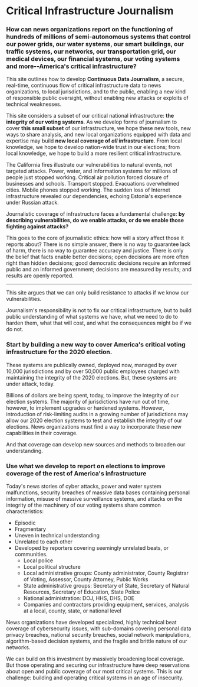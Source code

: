 # Critical Infrastructure Journalism

### How can news organizations report on the functioning of hundreds of millions of semi-autonomous systems that control our power grids, our water systems, our smart buildings, our traffic systems, our networks, our transportation grid, our medical devices, our financial systems, our voting systems and more--America's critical infrastructure?


This site outlines how to develop  **Continuous Data Journalism**,  a secure, real-time, continuous flow of critical infrastructure data to news organizations, to local jurisdictions, and to the public, enabling a new kind of responsible public oversight, without enabling new attacks or exploits of technical weaknesses.



This site considers a subset of our critical national infrastructure: **the integrity of our voting systems**.  As we develop forms of journalism to cover **this small subset** of our infrastructure, we hope these new tools, new ways to share analysis, and new local organizations equipped with data and expertise may build **new local coverage of _all_ infrastructure**. From local knowledge, we hope to develop nation-wide trust in our elections; from local knowledge, we hope to build a more resilient critical infrastructure.

The California fires illustrate our vulnerabilities to natural events, not targeted attacks. Power, water, and information systems for millions of people just stopped working. Critical air pollution forced closure of businesses and schools. Transport stopped. Evacuations overwhelmed cities. Mobile phones stopped working. The sudden loss of Internet infrastructure revealed our dependencies, echoing Estonia's experience under Russian attack.

Journalistic coverage of infrastructure faces a fundamental challenge: **by describing vulnerabilities, do we enable attacks, or do we enable those fighting against attacks?**

This goes to the core of journalistic ethics: how will a story affect those it reports about?  There is no simple answer, there is no way to guarantee lack of harm, there is no way to guarantee accuracy and justice.  There is only the belief that facts enable better decisions; open decisions are more often right than hidden decisions; good democratic decisions require an informed public and an informed government; decisions are measured by results; and results are openly reported.


<hr>


This site argues that we can only build resistance to attacks if we know our vulnerabilities.

Journalism's responsibility is not to fix our critical infrastructure, but to build public understanding of what systems we have, what we need to do to harden them, what that will cost, and what the consequences might be if we do not.


### Start by building a new way to cover America's critical voting infrastructure for the 2020 election.

These systems are publically owned, deployed now, managed by over 10,000 jurisdictions and by over 50,000 public employees charged with maintaining the integrity of the 2020 elections. But, these systems are under attack, today.

Billions of dollars are being spent, today, to improve the integrity of our election systems. The majority of jurisdictions have run out of time, however, to implement upgrades or hardened systems. However, introduction of risk-limiting audits in a growing number of jurisdictions may allow our 2020 election systems to test and establish the integrity of our elections. News organizations must find a way to incorporate these new capabilities in their coverage.

And that coverage can develop new sources and methods to broaden our understanding.

### Use what we develop to report on elections to improve coverage of the rest of America's infrastructure

Today's news stories of cyber attacks, power and water system malfunctions, security breaches of massive data bases containing personal information, misuse of massive surveillance systems, and attacks on the integrity of the machinery of our voting systems share common characteristics:

- Episodic
- Fragmentary
- Uneven in technical understanding
- Unrelated to each other
- Developed by reporters covering seemingly unrelated beats, or communities.
  - Local police
  - Local political structure
  - Local administrative groups: County administrator, County Registrar of Voting, Assessor, County Attorney, Public Works
  - State administrative groups: Secretary of State, Secretary of Natural Resources, Secretary of Education, State Police
  - National administration: DOJ, HHS, DHS, DOE
  - Companies and contractors providing equipment, services, analysis at a local, county, state, or national level

News organizations have developed specialized, highly technical beat coverage of cybersecurity issues, with sub-domains covering personal data privacy breaches, national security breaches, social network manipulations, algorithm-based decision systems, and the fragile and brittle nature of our networks.

We can build on this investment by massively broadening local coverage. But those operating and securing our infrastructure have deep reservations about open and public coverage of our most critical systems. This is our challenge: building and operating critical systems in an age of insecurity.
